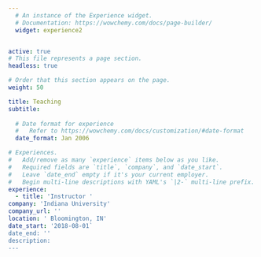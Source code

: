 ```yaml
---
  # An instance of the Experience widget.
  # Documentation: https://wowchemy.com/docs/page-builder/
  widget: experience2


active: true
# This file represents a page section.
headless: true

# Order that this section appears on the page.
weight: 50

title: Teaching 
subtitle:
  
  # Date format for experience
  #   Refer to https://wowchemy.com/docs/customization/#date-format
  date_format: Jan 2006

# Experiences.
#   Add/remove as many `experience` items below as you like.
#   Required fields are `title`, `company`, and `date_start`.
#   Leave `date_end` empty if it's your current employer.
#   Begin multi-line descriptions with YAML's `|2-` multi-line prefix.
experience:
  - title: 'Instructor '
company: 'Indiana University'
company_url: ''
location: ' Bloomington, IN'
date_start: '2018-08-01`
date_end: ''
description:
---
```

  